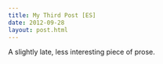 ```yaml
---
title: My Third Post [ES]
date: 2012-09-28
layout: post.html
---
```


A slightly late, less interesting piece of prose.
